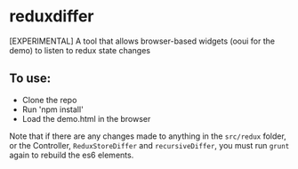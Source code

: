 # reduxdiffer
[EXPERIMENTAL] A tool that allows browser-based widgets (ooui for the demo) to listen to redux state changes

## To use:

* Clone the repo
* Run 'npm install'
* Load the demo.html in the browser

Note that if there are any changes made to anything in the `src/redux` folder, or the Controller, `ReduxStoreDiffer` and `recursiveDiffer`, you must run `grunt` again to rebuild the es6 elements.
